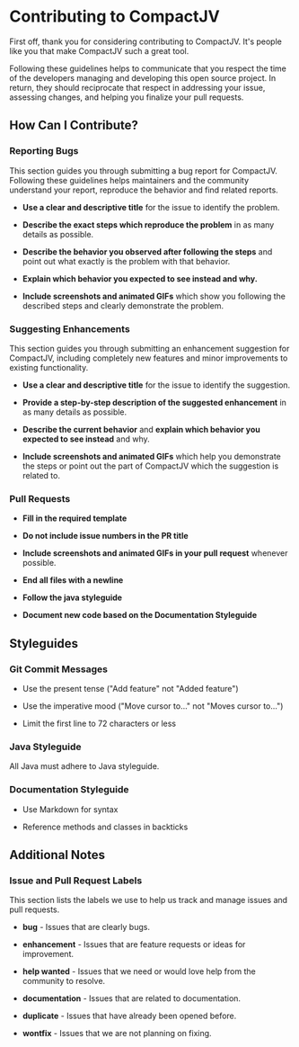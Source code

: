 # Contributing to CompactJV

First off, thank you for considering contributing to CompactJV. It's people like you that make CompactJV such a great tool.

Following these guidelines helps to communicate that you respect the time of the developers managing and developing this open source project. In return, they should reciprocate that respect in addressing your issue, assessing changes, and helping you finalize your pull requests.

## How Can I Contribute?

### Reporting Bugs

This section guides you through submitting a bug report for CompactJV. Following these guidelines helps maintainers and the community understand your report, reproduce the behavior and find related reports.

- **Use a clear and descriptive title** for the issue to identify the problem.

- **Describe the exact steps which reproduce the problem** in as many details as possible.

- **Describe the behavior you observed after following the steps** and point out what exactly is the problem with that behavior.

- **Explain which behavior you expected to see instead and why.**

- **Include screenshots and animated GIFs** which show you following the described steps and clearly demonstrate the problem.

### Suggesting Enhancements

This section guides you through submitting an enhancement suggestion for CompactJV, including completely new features and minor improvements to existing functionality.

- **Use a clear and descriptive title** for the issue to identify the suggestion.

- **Provide a step-by-step description of the suggested enhancement** in as many details as possible.

- **Describe the current behavior** and **explain which behavior you expected to see instead** and why.

- **Include screenshots and animated GIFs** which help you demonstrate the steps or point out the part of CompactJV which the suggestion is related to.

### Pull Requests

- **Fill in the required template**

- **Do not include issue numbers in the PR title**

- **Include screenshots and animated GIFs in your pull request** whenever possible.

- **End all files with a newline**

- **Follow the java styleguide**

- **Document new code based on the Documentation Styleguide**

## Styleguides

### Git Commit Messages

- Use the present tense ("Add feature" not "Added feature")

- Use the imperative mood ("Move cursor to..." not "Moves cursor to...")

- Limit the first line to 72 characters or less

### Java Styleguide

All Java must adhere to Java styleguide.

### Documentation Styleguide

- Use Markdown for syntax

- Reference methods and classes in backticks

## Additional Notes

### Issue and Pull Request Labels

This section lists the labels we use to help us track and manage issues and pull requests.

- **bug** - Issues that are clearly bugs.

- **enhancement** - Issues that are feature requests or ideas for improvement.

- **help wanted** - Issues that we need or would love help from the community to resolve.

- **documentation** - Issues that are related to documentation.

- **duplicate** - Issues that have already been opened before.

- **wontfix** - Issues that we are not planning on fixing.
